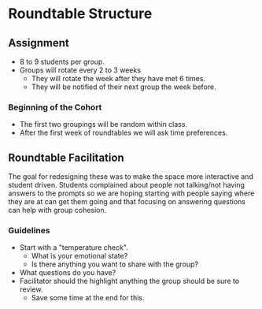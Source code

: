 # Roundtable Structure

## Assignment

* 8 to 9 students per group.
* Groups will rotate every 2 to 3 weeks
  * They will rotate the week after they have met 6 times.
  * They will be notified of their next group the week before.

### Beginning of the Cohort

* The first two groupings will be random within class.
* After the first week of roundtables we will ask time preferences.

## Roundtable Facilitation

The goal for redesigning these was to make the space more interactive and student driven.  Students complained about people not talking/not having answers to the prompts so we are hoping starting with people saying where they are at can get them going and that focusing on answering questions can help with group cohesion.

### Guidelines

* Start with a "temperature check".
  * What is your emotional state?
  * Is there anything you want to share with the group?
* What questions do you have?
* Facilitator should the highlight anything the group should be sure to review.
  * Save some time at the end for this.
